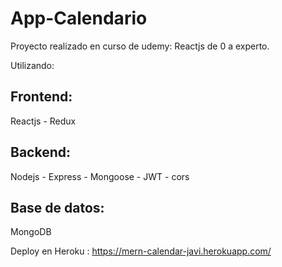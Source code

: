 # App-Calendario

Proyecto realizado en curso de udemy: Reactjs de 0 a experto.

Utilizando: 

## Frontend: 

Reactjs - Redux

## Backend:

Nodejs - Express - Mongoose - JWT - cors

## Base de datos: 

MongoDB

Deploy en Heroku : https://mern-calendar-javi.herokuapp.com/

